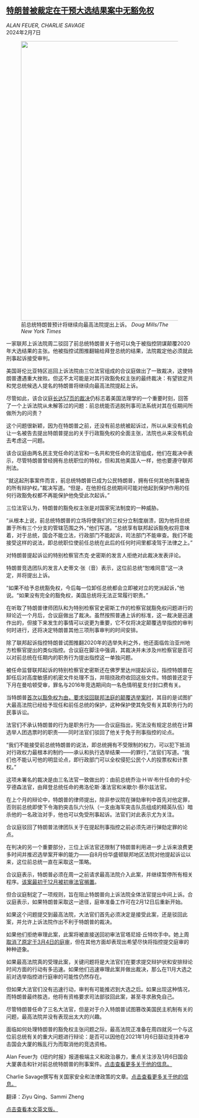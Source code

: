 <!--1707280622000-->
[特朗普被裁定在干预大选结果案中无豁免权](https://cn.nytimes.com/usa/20240207/trump-immunity-appeals-court/)
------

<address>ALAN FEUER, CHARLIE SAVAGE</address><time pudate="2024-02-07 12:28:43" datetime="2024-02-07 12:28:43">2024年2月7日</time><figure><img src="https://images.weserv.nl/?url=static01.nyt.com/images/2024/01/16/multimedia/00dc-trump-immunity-vbhm/00dc-trump-immunity-vbhm-master1050.jpg" width="1050" height="755"><figcaption>前总统特朗普预计将继续向最高法院提出上诉。 <cite>Doug Mills/The New York Times</cite></figcaption></figure><section><p>一家联邦上诉法院周二驳回了前总统特朗普关于他可以免于被指控阴谋颠覆2020年大选结果的主张。他被指控试图推翻输给拜登总统的结果，法院裁定他必须就此刑事起诉接受审判。</p><p>美国哥伦比亚特区巡回上诉法院由三位法官组成的合议庭做出了一致裁决，这使特朗普遭遇重大挫败。但这不太可能是对其行政豁免权主张的最终裁决：有望锁定共和党总统候选人提名的特朗普将继续向最高法院提起上诉。<br></p><p>尽管如此，该合议庭<a href="https://www.nytimes.com/interactive/2024/02/06/us/politics/trump-immunity-ruling.html" title="Link: https://www.nytimes.com/interactive/2024/02/06/us/politics/trump-immunity-ruling.html">长达57页的裁决</a>仍标志着美国法理学的一个重要时刻，回答了一个上诉法院从未解答过的问题：前总统能否逃脱刑事司法系统对其在任期间所做所为的问责？</p><p>这个问题很新颖，因为在特朗普之前，还没有前总统被起诉过，所以从来没有机会让一名被告去提出特朗普提出的关于行政豁免权的全面主张，法院也从来没有机会去考虑这一问题。</p><p>该合议庭由两名民主党任命的法官和一名共和党任命的法官组成，他们在裁决中表示，尽管特朗普曾经拥有总统职位的特权，但和其他美国人一样，他也要遵守联邦刑法。</p><p>“就这起刑事案件而言，前总统特朗普已成为公民特朗普，拥有任何其他刑事被告的所有辩护权。”裁决写道。“但是，在他担任总统期间可能对他起到保护作用的任何行政豁免权都不再能保护他免受此次起诉。”</p><p>三位法官认为，特朗普的豁免权主张是对国家宪法制度的一种威胁。<br></p><p>“从根本上说，前总统特朗普的立场将使我们的三权分立制度崩溃，因为他将总统置于所有三个分支的管辖范围之外，”他们写道。“总统享有联邦起诉豁免权将意味着，对于总统，国会不能立法，行政部门不能起诉，司法部门不能审查。我们不能接受这样的说法，即总统职位使前任总统在此后的任何时间里都凌驾于法律之上。”<br></p><p>对特朗普提起诉讼的特别检察官杰克·史密斯的发言人拒绝对此裁决发表评论。</p><p>特朗普竞选团队的发言人史蒂文·张（音）表示，这位前总统“恕难同意”这一决定，并将提出上诉。</p><p>“如果不给予总统豁免权，今后每一位卸任总统都会立即被对立的党派起诉，”他说。“如果没有完全的豁免权，美国总统将无法正常履行职责。”</p><p>在听取了特朗普律师团队和为特别检察官史密斯工作的检察官就豁免权问题进行的辩论近一个月后，合议庭做出了裁决。虽然按照普通上诉的标准，这一裁决是迅速作出的，但接下来发生的事情可以说更为重要，它不仅将决定颠覆选举指控的审判何时进行，还将决定特朗普其他三项刑事审判的时间安排。</p><p>除了联邦起诉指控特朗普试图推翻2020年的选举失利之外，他还面临佐治亚州地方检察官提出的类似指控。合议庭在脚注中强调，其裁决并未涉及州检察官是否可以对前总统在任期内的职务行为提出指控这一单独问题。<br></p><p>被任命监督联邦起诉的特别检察官史密斯还在佛罗里达州提起诉讼，指控特朗普在卸任后对高度敏感的机密文件处理不当，并阻挠政府收回这些文件。特朗普还定于下月在曼哈顿受审，罪名与2016年竞选期间向一名色情明星支付封口费有关。<br></p><p>当特朗普<a href="https://www.nytimes.com/2023/10/05/us/politics/trump-jan-6-case-dismissal.html">首次以豁免权为由，要求驳回联邦法庭的颠覆选举案时</a>，其目的是试图扩大最高法院已经给予现任和前任总统的保护，这种保护使其免受有关其职务行为的民事诉讼。</p><p>法官们不承认特朗普的行为是职务行为——合议庭指出，宪法没有规定总统在计算选举人团选票时的职责——同时法官们驳回了他关于免于刑事指控的论点。</p><p>“我们不能接受前总统特朗普的说法，即总统拥有不受限制的权力，可以犯下抵消对行政权力最根本的制约——承认和执行选举结果——的罪行，”法官们写道。“我们也不能认可他的明显论点，即行政部门可以全权侵犯公民个人的投票权和计票权。”</p><p>这项未署名的裁决是由三名法官一致做出的：由前总统乔治·H·W·布什任命的卡伦·亨德森法官，由拜登总统任命的弗洛伦斯·潘法官和米歇尔·蔡尔兹法官。</p><p>在上个月的辩论中，特朗普的律师提出，除非参议院在弹劾审判中首先对他定罪，否则前总统即使下令海豹突击队六分队（一支由海军突击队员组成的精英队伍）暗杀他的一名政治对手，他也可以免受刑事起诉。法官们对此表示尤为关注。</p><p>合议庭驳回了特朗普法律团队关于在提起刑事指控之前必须先进行弹劾定罪的论点。<br></p><p>在判决的另一个重要部分，三位上诉法官还限制了特朗普利用进一步上诉来浪费更多时间并推迟选举案开审的能力——自8月份华盛顿联邦地区法院对他提起诉讼以来，这位前总统一直在采取这一策略。<br></p><p>合议庭表示，特朗普必须在周一之前请求最高法院介入此案，并继续暂停所有相关程序。<a href="https://www.nytimes.com/2023/12/13/us/politics/trump-immunity-decision-election-case.html">该案最初于12月被初审法官搁置</a>。<br></p><p>但合议庭制定了一项规则，旨在阻止特朗普向上诉法院全体法官提出中间上诉。合议庭表示，如果特朗普采取这一途径，庭审准备工作可在2月12日后重新开始。<br></p><p>如果这个问题提交到最高法院，大法官们首先必须决定是接受此案，还是驳回此案，并允许上诉法院作出不利于特朗普的裁决。<br></p><p>如果他们拒绝审理此案，此案将被直接送回初审法官塔尼娅·丘特坎手中。她上周<a href="https://www.nytimes.com/2024/02/02/us/politics/trump-trial-election-date-delay.html#:~:text=The%20federal%20judge%20overseeing%20former,seemed%20fairly%20obvious%20for%20weeks.">取消了原定于3月4日的庭审</a>，但在其他方面却表现出希望尽快将指控提交庭审的种种迹象。<br></p><p>如果最高法院真的受理此案，关键问题将是大法官们在要求提交辩护状和安排辩论时间方面的行动有多迅速。如果他们迅速审理此案并做出裁决，那么在11月大选之前对选举指控进行庭审的可能性仍然存在。<br></p><p>但如果大法官们没有迅速行动，审判有可能推迟到大选之后。如果出现这种情况，而特朗普最终胜选，他将有资格要求司法部驳回此案，甚至寻求赦免自己。<br></p><p>尽管特朗普任命了三名大法官，但是对于介入特朗普试图篡改美国民主机制有关的问题，最高法院并没有表现出太大的兴趣。</p><p>面临如何处理特朗普的豁免权主张问题之际，最高法院正准备在周四就另一个与这位前总统有关的重大问题进行辩论：是否可以因他在2021年1月6日鼓动支持者冲击国会大厦的叛乱行为而取消他的竞选资格。</p></section><footer><p>Alan Feuer为《纽约时报》报道极端主义和政治暴力，重点关注涉及1月6日国会大厦袭击和针对前总统特朗普的刑事案件。<a rel="nofollow" target="_blank" href="https://www.nytimes.com/by/alan-feuer">点击查看更多关于他的信息。</a></p><p>Charlie Savage撰写有关国家安全和法律政策的文章。<a rel="nofollow" target="_blank" href="https://www.nytimes.com/by/charlie-savage">点击查看更多关于他的信息。</a></p><p>翻译：Ziyu Qing、Sammi Zheng</p><p><a rel="nofollow" target="_blank" href="https://www.nytimes.com/2024/02/06/us/politics/trump-immunity-appeals-court.html">点击查看本文英文版。</a></p></footer>
